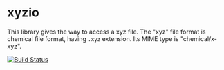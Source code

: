 # xyzio

This library gives the way to access a xyz file.
The "xyz" file format is chemical file format, having `.xyz` extension.
Its MIME type is "chemical/x-xyz".

[![Build Status](https://travis-ci.org/0ncorhynchus/rust_xyz.svg?branch=master)](https://travis-ci.org/0ncorhynchus/rust_xyz)

